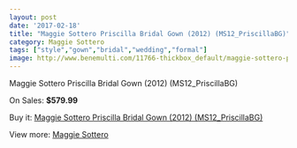 ```yaml
---
layout: post
date: '2017-02-18'
title: "Maggie Sottero Priscilla Bridal Gown (2012) (MS12_PriscillaBG)"
category: Maggie Sottero
tags: ["style","gown","bridal","wedding","formal"]
image: http://www.benemulti.com/11766-thickbox_default/maggie-sottero-priscilla-bridal-gown-2012-ms12priscillabg.jpg
---
```

Maggie Sottero Priscilla Bridal Gown (2012) (MS12_PriscillaBG)

On Sales: **$579.99**
<a href="https://www.benemulti.com/en/maggie-sottero/4403-maggie-sottero-priscilla-bridal-gown-2012-ms12priscillabg.html"><amp-img layout="responsive" width="600" height="600" src="//www.benemulti.com/11766-thickbox_default/maggie-sottero-priscilla-bridal-gown-2012-ms12priscillabg.jpg" alt="Maggie Sottero Priscilla Bridal Gown (2012) (MS12_PriscillaBG) 0" /></a>
<a href="https://www.benemulti.com/en/maggie-sottero/4403-maggie-sottero-priscilla-bridal-gown-2012-ms12priscillabg.html"><amp-img layout="responsive" width="600" height="600" src="//www.benemulti.com/11770-thickbox_default/maggie-sottero-priscilla-bridal-gown-2012-ms12priscillabg.jpg" alt="Maggie Sottero Priscilla Bridal Gown (2012) (MS12_PriscillaBG) 1" /></a>
<a href="https://www.benemulti.com/en/maggie-sottero/4403-maggie-sottero-priscilla-bridal-gown-2012-ms12priscillabg.html"><amp-img layout="responsive" width="600" height="600" src="//www.benemulti.com/11769-thickbox_default/maggie-sottero-priscilla-bridal-gown-2012-ms12priscillabg.jpg" alt="Maggie Sottero Priscilla Bridal Gown (2012) (MS12_PriscillaBG) 2" /></a>
<a href="https://www.benemulti.com/en/maggie-sottero/4403-maggie-sottero-priscilla-bridal-gown-2012-ms12priscillabg.html"><amp-img layout="responsive" width="600" height="600" src="//www.benemulti.com/11768-thickbox_default/maggie-sottero-priscilla-bridal-gown-2012-ms12priscillabg.jpg" alt="Maggie Sottero Priscilla Bridal Gown (2012) (MS12_PriscillaBG) 3" /></a>
<a href="https://www.benemulti.com/en/maggie-sottero/4403-maggie-sottero-priscilla-bridal-gown-2012-ms12priscillabg.html"><amp-img layout="responsive" width="600" height="600" src="//www.benemulti.com/11767-thickbox_default/maggie-sottero-priscilla-bridal-gown-2012-ms12priscillabg.jpg" alt="Maggie Sottero Priscilla Bridal Gown (2012) (MS12_PriscillaBG) 4" /></a>

Buy it: [Maggie Sottero Priscilla Bridal Gown (2012) (MS12_PriscillaBG)](https://www.benemulti.com/en/maggie-sottero/4403-maggie-sottero-priscilla-bridal-gown-2012-ms12priscillabg.html "Maggie Sottero Priscilla Bridal Gown (2012) (MS12_PriscillaBG)")

View more: [Maggie Sottero](https://www.benemulti.com/en/41-maggie-sottero "Maggie Sottero")